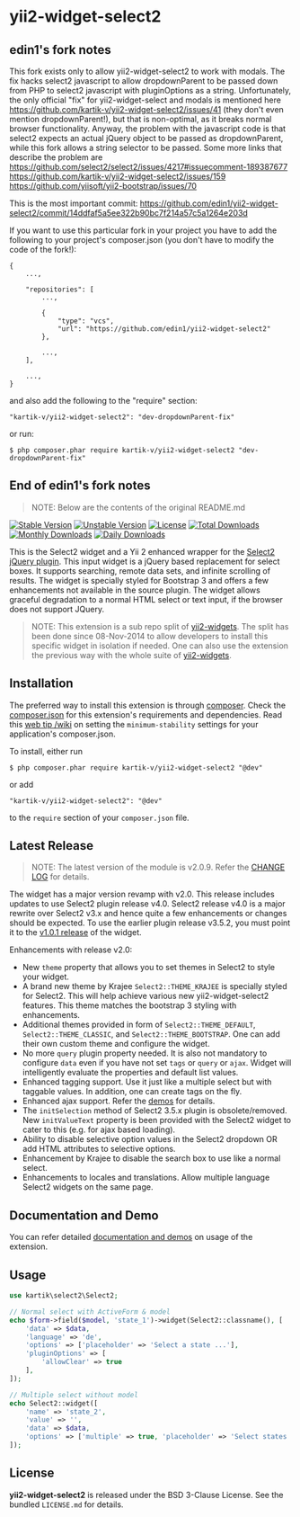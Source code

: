 yii2-widget-select2
===================

## edin1's fork notes
This fork exists only to allow yii2-widget-select2 to work with modals. The fix hacks select2 javascript to allow dropdownParent to be passed down from PHP to select2 javascript with pluginOptions as a string. Unfortunately, the only official "fix" for yii2-widget-select and modals is mentioned here https://github.com/kartik-v/yii2-widget-select2/issues/41 (they don't even mention dropdownParent!), but that is non-optimal, as it breaks normal browser functionality. Anyway, the problem with the javascript code is that select2 expects an actual jQuery object to be passed as dropdownParent, while this fork allows a string selector to be passed. Some more links that describe the problem are https://github.com/select2/select2/issues/4217#issuecomment-189387677 https://github.com/kartik-v/yii2-widget-select2/issues/159 https://github.com/yiisoft/yii2-bootstrap/issues/70

This is the most important commit:
https://github.com/edin1/yii2-widget-select2/commit/14ddfaf5a5ee322b90bc7f214a57c5a1264e203d

If you want to use this particular fork in your project you have to add the following to your project's composer.json (you don't have to modify the code of the fork!):
```
{
    ...,

    "repositories": [
        ...,

        {
            "type": "vcs",
            "url": "https://github.com/edin1/yii2-widget-select2"
        },

        ...,
    ],

    ...,
}
```

and also add the following to the "require" section:

```
"kartik-v/yii2-widget-select2": "dev-dropdownParent-fix"
```

or run:

```
$ php composer.phar require kartik-v/yii2-widget-select2 "dev-dropdownParent-fix"
```

## End of edin1's fork notes
> NOTE: Below are the contents of the original README.md

[![Stable Version](https://poser.pugx.org/kartik-v/yii2-widget-select2/v/stable)](https://packagist.org/packages/kartik-v/yii2-widget-select2)
[![Unstable Version](https://poser.pugx.org/kartik-v/yii2-widget-select2/v/unstable)](https://packagist.org/packages/kartik-v/yii2-widget-select2)
[![License](https://poser.pugx.org/kartik-v/yii2-widget-select2/license)](https://packagist.org/packages/kartik-v/yii2-widget-select2)
[![Total Downloads](https://poser.pugx.org/kartik-v/yii2-widget-select2/downloads)](https://packagist.org/packages/kartik-v/yii2-widget-select2)
[![Monthly Downloads](https://poser.pugx.org/kartik-v/yii2-widget-select2/d/monthly)](https://packagist.org/packages/kartik-v/yii2-widget-select2)
[![Daily Downloads](https://poser.pugx.org/kartik-v/yii2-widget-select2/d/daily)](https://packagist.org/packages/kartik-v/yii2-widget-select2)

This is the Select2 widget and a Yii 2 enhanced wrapper for the [Select2 jQuery plugin](http://ivaynberg.github.io/select2). This input widget is a jQuery based replacement for select boxes. It supports searching, remote data sets, and infinite scrolling of results. The widget is specially styled for Bootstrap 3 and offers a few enhancements not available in the source plugin. The widget allows graceful degradation to a normal HTML select or text input, if the browser does not support JQuery.

> NOTE: This extension is a sub repo split of [yii2-widgets](https://github.com/kartik-v/yii2-widgets). The split has been done since 08-Nov-2014 to allow developers to install this specific widget in isolation if needed. One can also use the extension the previous way with the whole suite of [yii2-widgets](http://demos.krajee.com/widgets).

## Installation

The preferred way to install this extension is through [composer](http://getcomposer.org/download/). Check the [composer.json](https://github.com/kartik-v/yii2-widget-select2/blob/master/composer.json) for this extension's requirements and dependencies. Read this [web tip /wiki](http://webtips.krajee.com/setting-composer-minimum-stability-application/) on setting the `minimum-stability` settings for your application's composer.json.

To install, either run

```
$ php composer.phar require kartik-v/yii2-widget-select2 "@dev"
```

or add

```
"kartik-v/yii2-widget-select2": "@dev"
```

to the ```require``` section of your `composer.json` file.

## Latest Release

> NOTE: The latest version of the module is v2.0.9. Refer the [CHANGE LOG](https://github.com/kartik-v/yii2-widget-select2/blob/master/CHANGE.md) for details.

The widget has a major version revamp with v2.0. This release includes updates to use Select2 plugin release v4.0. Select2 release v4.0 is a major rewrite over Select2 v3.x and hence quite a few enhancements or changes should be expected. To use the earlier plugin release v3.5.2, you must point it to the [v1.0.1 release](https://github.com/kartik-v/yii2-widget-select2/releases/tag/v1.0.1) of the widget.

Enhancements with release v2.0:

- New `theme` property that allows you to set themes in Select2 to style your widget.
- A brand new theme by Krajee `Select2::THEME_KRAJEE` is specially styled for Select2. This will help achieve various new yii2-widget-select2 features. This theme matches the bootstrap 3 styling with enhancements.
- Additional themes provided in form of `Select2::THEME_DEFAULT`, `Select2::THEME_CLASSIC`, and `Select2::THEME_BOOTSTRAP`. One can add their own custom theme and configure the widget.
- No more `query` plugin property needed. It is also not mandatory to configure `data` even if you have not set `tags` or `query` or `ajax`. Widget will intelligently evaluate the properties and default list values.
- Enhanced tagging support. Use it just like a multiple select but with taggable values. In addition, one can create tags on the fly.
- Enhanced ajax support. Refer the [demos](http://demos.krajee.com/widget-details/select2) for details.
- The `initSelection` method of Select2 3.5.x plugin is obsolete/removed. New `initValueText` property is been provided with the Select2 widget to cater to this (e.g. for ajax based loading).
- Ability to disable selective option values in the Select2 dropdown OR add HTML attributes to selective options.
- Enhancement by Krajee to disable the search box to use like a normal select.
- Enhancements to locales and translations. Allow multiple language Select2 widgets on the same page.

## Documentation and Demo

You can refer detailed [documentation and demos](http://demos.krajee.com/widget-details/select2) on usage of the extension.

## Usage

```php
use kartik\select2\Select2;

// Normal select with ActiveForm & model
echo $form->field($model, 'state_1')->widget(Select2::classname(), [
    'data' => $data,
    'language' => 'de',
    'options' => ['placeholder' => 'Select a state ...'],
    'pluginOptions' => [
        'allowClear' => true
    ],
]);

// Multiple select without model
echo Select2::widget([
    'name' => 'state_2',
    'value' => '',
    'data' => $data,
    'options' => ['multiple' => true, 'placeholder' => 'Select states ...']
]);
```

## License

**yii2-widget-select2** is released under the BSD 3-Clause License. See the bundled `LICENSE.md` for details.